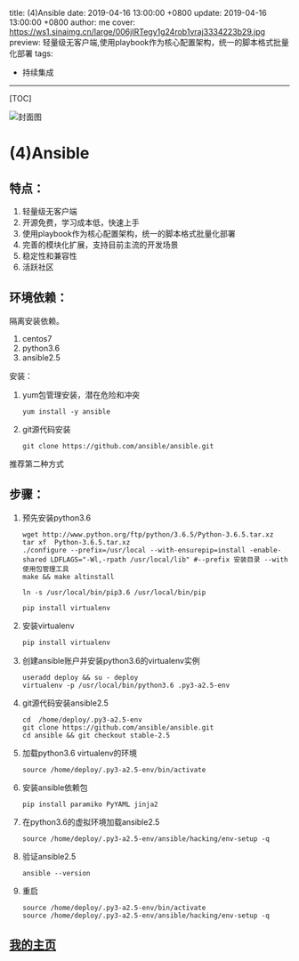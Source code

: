 title:  (4)Ansible
date: 2019-04-16 13:00:00 +0800
update: 2019-04-16 13:00:00 +0800
author: me
cover: https://ws1.sinaimg.cn/large/006jIRTegy1g24rob1vraj3334223b29.jpg
preview:  轻量级无客户端,使用playbook作为核心配置架构，统一的脚本格式批量化部署
tags:

  -  持续集成

---



[TOC]

![封面图](https://ws1.sinaimg.cn/large/006jIRTegy1g24rob1vraj3334223b29.jpg)

# (4)Ansible

## 特点：

1. 轻量级无客户端
2. 开源免费，学习成本低，快速上手
3. 使用playbook作为核心配置架构，统一的脚本格式批量化部署
4. 完善的模块化扩展，支持目前主流的开发场景
5. 稳定性和兼容性
6. 活跃社区

## 环境依赖：

隔离安装依赖。

1. centos7
2. python3.6
3. ansible2.5

安装：

1. yum包管理安装，潜在危险和冲突

   ```shell
   yum install -y ansible 
   ```

2. git源代码安装

   ```shell
   git clone https://github.com/ansible/ansible.git
   ```

推荐第二种方式

## 步骤：

1. 预先安装python3.6

   ```shell
   wget http://www.python.org/ftp/python/3.6.5/Python-3.6.5.tar.xz
   tar xf  Python-3.6.5.tar.xz 
   ./configure --prefix=/usr/local --with-ensurepip=install -enable-shared LDFLAGS="-Wl,-rpath /usr/local/lib" #--prefix 安装目录 --with使用包管理工具
   make && make altinstall
   
   ln -s /usr/local/bin/pip3.6 /usr/local/bin/pip
   
   pip install virtualenv
   ```

   

2. 安装virtualenv

   ```python
   pip install virtualenv
   ```

3. 创建ansible账户并安装python3.6的virtualenv实例

   ```shell
   useradd deploy && su - deploy
   virtualenv -p /usr/local/bin/python3.6 .py3-a2.5-env
   ```

4. git源代码安装ansible2.5

   ```shell
   cd  /home/deploy/.py3-a2.5-env
   git clone https://github.com/ansible/ansible.git
   cd ansible && git checkout stable-2.5
   ```

5. 加载python3.6  virtualenv的环境

   ```shell
   source /home/deploy/.py3-a2.5-env/bin/activate
   ```

6. 安装ansible依赖包

   ```shell
   pip install paramiko PyYAML jinja2
   ```

7. 在python3.6的虚拟环境加载ansible2.5

   ```shell
   source /home/deploy/.py3-a2.5-env/ansible/hacking/env-setup -q
   ```

8. 验证ansible2.5

   ```shell
   ansible --version
   ```

9. 重启

   ```shell
   source /home/deploy/.py3-a2.5-env/bin/activate
   source /home/deploy/.py3-a2.5-env/ansible/hacking/env-setup -q
   ```

   

## [我的主页](https://suveng.github.io/blog/)



